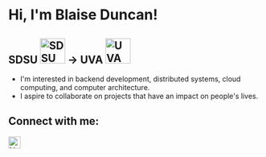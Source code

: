 # Hi, I'm Blaise Duncan!

## SDSU  <img src="https://upload.wikimedia.org/wikipedia/commons/thumb/7/7c/San_Diego_State_Aztecs_logo.svg/351px-San_Diego_State_Aztecs_logo.svg.png?20170216201152" alt="SDSU Logo" width=50> → UVA <img src="https://upload.wikimedia.org/wikipedia/commons/8/8c/Virginia_Cavaliers_text_logo.svg" alt="UVA Logo" width=50>
- I'm interested in backend development, distributed systems, cloud computing, and computer architecture.
- I aspire to collaborate on projects that have an impact on people's lives.
## **Connect with me:**
<a href="https://www.linkedin.com/in/blaise-duncan/">
    <img src="https://upload.wikimedia.org/wikipedia/commons/c/ca/LinkedIn_logo_initials.png" alt="LinkedIn" width="24" height="24">
</a>
